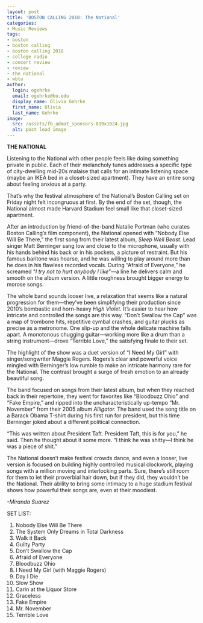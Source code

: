 ```yaml
---
layout: post
title: 'BOSTON CALLING 2018: The National'
categories:
- Music Reviews
tags:
- boston
- boston calling
- boston calling 2018
- college radio
- concert review
- review
- the national
- wbtu
author:
  login: ogehrke
  email: ogehrke@bu.edu
  display_name: Olivia Gehrke
  first_name: Olivia
  last_name: Gehrke
image:
  src: /assets/fb_admat_sponsors-819x1024.jpg
  alt: post lead image
---
```


**THE NATIONAL**

Listening to the National with other people feels like doing something private in public. Each of their melancholy tunes addresses a specific type of city-dwelling mid-20s malaise that calls for an intimate listening space (maybe an IKEA bed in a closet-sized apartment). They have an entire song about feeling anxious at a party.

That’s why the festival atmosphere of the National’s Boston Calling set on Friday night felt incongruous at first. By the end of the set, though, the National almost made Harvard Stadium feel small like that closet-sized apartment.

After an introduction by friend-of-the-band Natalie Portman (who curates Boston Calling’s film component), the National opened with “Nobody Else Will Be There,” the first song from their latest album, _Sleep Well Beast_. Lead singer Matt Berninger sang low and close to the microphone, usually with his hands behind his back or in his pockets, a picture of restraint. But his famous baritone was hoarse, and he was willing to play around more than he does in his flawless recorded vocals. During “Afraid of Everyone,” he screamed “_I try not to hurt anybody I like_”—a line he delivers calm and smooth on the album version. A little roughness brought bigger energy to morose songs.

The whole band sounds looser live, a relaxation that seems like a natural progression for them—they’ve been simplifying their production since 2010’s bombastic and horn-heavy _High Violet._ It’s easier to hear how intricate and controlled the songs are this way. “Don’t Swallow the Cap” was a map of trombone hits, repetitive cymbal crashes, and guitar plucks as precise as a metronome. One slip-up and the whole delicate machine falls apart. A monotonous chugging guitar—working more like a drum than a string instrument—drove “Terrible Love,” the satisfying finale to their set.

The highlight of the show was a duet version of “I Need My Girl” with singer/songwriter Maggie Rogers. Rogers’s clear and powerful voice mingled with Berninger’s low rumble to make an intricate harmony rare for the National. The contrast brought a surge of fresh emotion to an already beautiful song.

The band focused on songs from their latest album, but when they reached back in their repertoire, they went for favorites like “Bloodbuzz Ohio” and “Fake Empire,” and ripped into the uncharacteristically up-tempo “Mr. November” from their 2005 album _Alligator._ The band used the song title on a Barack Obama T-shirt during his first run for president, but this time Berninger joked about a different political connection.

“This was written about President Taft. President Taft, this is for you,” he said. Then he thought about it some more. “I think he was shitty—I think he was a piece of shit.”

The National doesn’t make festival crowds dance, and even a looser, live version is focused on building highly controlled musical clockwork, playing songs with a million moving and interlocking parts. Sure, there’s still room for them to let their proverbial hair down, but if they did, they wouldn’t be the National. Their ability to bring some intimacy to a huge stadium festival shows how powerful their songs are, even at their moodiest.

_\-Miranda Suarez_

SET LIST:

1.  Nobody Else Will Be There
2.  The System Only Dreams in Total Darkness
3.  Walk it Back
4.  Guilty Party
5.  Don’t Swallow the Cap
6.  Afraid of Everyone
7.  Bloodbuzz Ohio
8.  I Need My Girl (with Maggie Rogers)
9.  Day I Die
10.  Slow Show
11.  Carin at the Liquor Store
12.  Graceless
13.  Fake Empire
14.  Mr. November
15.  Terrible Love